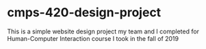 # cmps-420-design-project
This is a simple website design project my team and I completed for Human-Computer Interaction course I took in the fall of 2019
